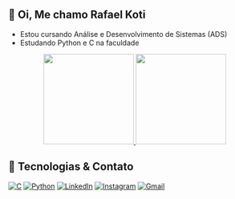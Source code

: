 ## 👋 Oi, Me chamo Rafael Koti

- Estou cursando Análise e Desenvolvimento de Sistemas (ADS)  
- Estudando Python e C na faculdade

<div align="center">
  <a href="https://github.com/kotynn">
    <img height="180em" src="https://github-readme-stats.vercel.app/api?username=kotynn&show_icons=true&theme=dracula&include_all_commits=true&count_private=true"/>
    <img height="180em" src="https://github-readme-stats.vercel.app/api/top-langs/?username=kotynn&layout=compact&langs_count=8&theme=tokyonight"/>
  </a>
</div>

## 🚀 Tecnologias & Contato
[![C](https://img.shields.io/badge/C-00599C?style=for-the-badge&logo=c&logoColor=white)](https://en.wikipedia.org/wiki/C_(programming_language))
[![Python](https://img.shields.io/badge/Python-3776AB?style=for-the-badge&logo=python&logoColor=white)](https://www.python.org)
[![LinkedIn](https://img.shields.io/badge/LinkedIn-0077B5?style=for-the-badge&logo=linkedin&logoColor=white)](https://www.linkedin.com/in/rafael-koti-b046b8352)
[![Instagram](https://img.shields.io/badge/Instagram-E4405F?style=for-the-badge&logo=instagram&logoColor=white)](https://www.instagram.com/kotynn.png/)
[![Gmail](https://img.shields.io/badge/Gmail-D14836?style=for-the-badge&logo=gmail&logoColor=white)](mailto:rafaelsugaikoti404@gmail.com)
